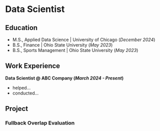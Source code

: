 # Data Scientist

## Education
- M.S., Applied Data Science | University of Chicago (_December 2024_)
- B.S., Finance | Ohio State University (_May 2023_)
- B.S., Sports Management | Ohio State University (_May 2023_)

## Work Experience
**Data Scientist @ ABC Company (_March 2024 - Present_)**
- helped...
- conducted...

## Project
### Fullback Overlap Evaluation
